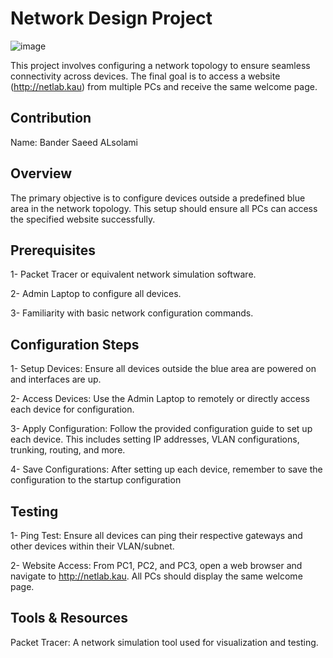 # Network Design Project

![image](https://github.com/bndrlslmy/Network-Evaluation_Phase1/assets/91160602/d9d6b44b-5aa9-4f67-89f0-1c2822faaa05)

This project involves configuring a network topology to ensure seamless connectivity across devices. The final goal is to access a website (http://netlab.kau) from multiple PCs and receive the same welcome page.

## Contribution
Name: Bander Saeed ALsolami



## Overview
The primary objective is to configure devices outside a predefined blue area in the network topology. This setup should ensure all PCs can access the specified website successfully.




## Prerequisites
1- Packet Tracer or equivalent network simulation software.

2- Admin Laptop to configure all devices.

3- Familiarity with basic network configuration commands.

## Configuration Steps
1- Setup Devices: Ensure all devices outside the blue area are powered on and interfaces are up.

2- Access Devices: Use the Admin Laptop to remotely or directly access each device for configuration.

3- Apply Configuration: Follow the provided configuration guide to set up each device. This includes setting IP addresses, VLAN configurations, trunking, routing, and more.

4- Save Configurations: After setting up each device, remember to save the configuration to the startup configuration


## Testing
1- Ping Test: Ensure all devices can ping their respective gateways and other devices within their VLAN/subnet.

2- Website Access: From PC1, PC2, and PC3, open a web browser and navigate to http://netlab.kau. All PCs should display the same welcome page.

## Tools & Resources
Packet Tracer: A network simulation tool used for visualization and testing.

